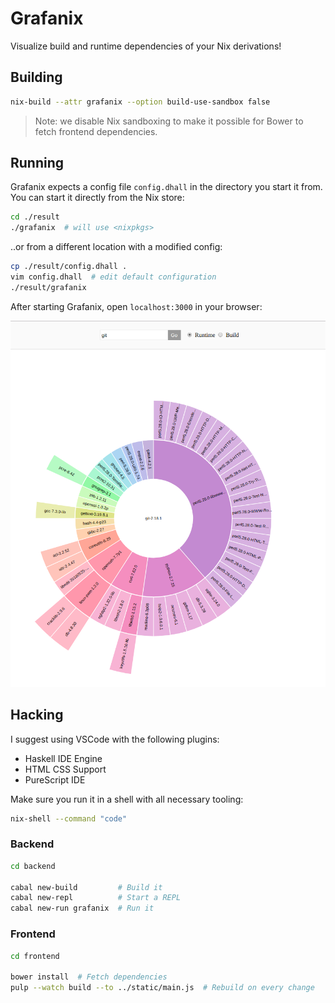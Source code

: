 # Grafanix

Visualize build and runtime dependencies of your Nix derivations!

## Building

```bash
nix-build --attr grafanix --option build-use-sandbox false
```

>Note: we disable Nix sandboxing to make it possible for Bower to fetch frontend dependencies.

## Running

Grafanix expects a config file `config.dhall` in the directory you start it from.
You can start it directly from the Nix store:

```bash
cd ./result
./grafanix  # will use <nixpkgs>
```

..or from a different location with a modified config:

```bash
cp ./result/config.dhall .
vim config.dhall  # edit default configuration
./result/grafanix
```

After starting Grafanix, open `localhost:3000` in your browser:

![](grafanix.png)

## Hacking

I suggest using VSCode with the following plugins:

- Haskell IDE Engine
- HTML CSS Support
- PureScript IDE

Make sure you run it in a shell with all necessary tooling:

```bash
nix-shell --command "code"
```

### Backend

```bash
cd backend

cabal new-build         # Build it
cabal new-repl          # Start a REPL
cabal new-run grafanix  # Run it
```

### Frontend

```bash
cd frontend

bower install  # Fetch dependencies
pulp --watch build --to ../static/main.js  # Rebuild on every change
```
